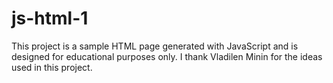 # js-html-1
This project is a sample HTML page generated with JavaScript and is designed for educational purposes only.
I thank Vladilen Minin for the ideas used in this project.
